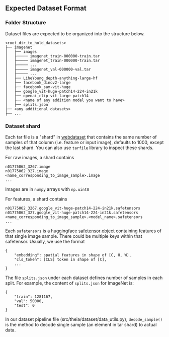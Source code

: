 ## Expected Dataset Format

### Folder Structure
Dataset files are expected to be organized into the structure below.
```
<root_dir_to_hold_datasets>
├── imagenet
│   ├── images
│   ├───── imagenet_train-000000-train.tar
│   ├───── imagenet_train-000000-train.tar
│   ├───── ...
│   ├───── imagenet_val-000000-val.tar
│   ├───── ...
│   ├── LiheYoung_depth-anything-large-hf
│   ├── facebook_dinov2-large
│   ├── facebook_sam-vit-huge
│   ├── google_vit-huge-patch14-224-in21k
│   ├── openai_clip-vit-large-patch14
│   ├── <name of any addition model you want to have>
│   ├── splits.json
├── <any additional datasets>                                      
├── ...                                    
```


### Dataset shard
Each tar file is a "shard" in [webdataset](https://github.com/webdataset/webdataset) that contains the same number of samples of that column (i.e. feature or input image), defaults to 1000, except the last shard. You can also use `tarfile` library to inspect these shards.

For raw images, a shard contains
```
n01775062_3267.image  
n01775062_327.image
<name_corresponding_to_image_sample>.image
...
```
Images are in `numpy` arrays with `np.uint8`

For features, a shard contains
```
n01775062_3267.google_vit-huge-patch14-224-in21k.safetensors   
n01775062_327.google_vit-huge-patch14-224-in21k.safetensors
<name_corresponding_to_image_sample>.<model_name>.safetensors
...
```

Each `safetensors` is a huggingface [safetensor object](https://huggingface.co/docs/safetensors/en/index) containing features of that single image sample. There could be multiple keys within that safetensor. Usually, we use the format
```
{
    "embedding": spatial features in shape of [C, H, W],
    "cls_token": [CLS] token in shape of [C],
    ...
}
```

The file `splits.json` under each dataset defines number of samples in each split. For example, the content of `splits.json` for ImageNet is:
```
{
    "train": 1281167,
    "val": 50000,
    "test": 0
}
```

In our dataset pipeline file (src/theia/dataset/data_utils.py), `decode_sample()` is the method to decode single sample (an element in tar shard) to actual data. 